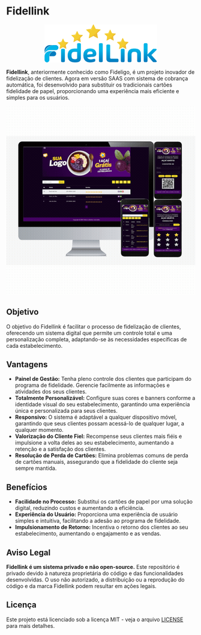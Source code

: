 # Fidellink

<p align="center">
  <img src="https://github.com/paulo95code/public_repos/blob/main/assets/img/logo.png" alt="Fidellink Logo" width="300"/>
</p>

**Fidellink**, anteriormente conhecido como Fideligo, é um projeto inovador de fidelização de clientes. Agora em versão SAAS com sistema de cobrança automática, foi desenvolvido para substituir os tradicionais cartões fidelidade de papel, proporcionando uma experiência mais eficiente e simples para os usuários.
<p align="center">
  <img src="https://github.com/paulo95code/public_repos/blob/main/assets/img/download.gif" alt="Fidellink Demo" width="800"/>
</p>

## Objetivo
O objetivo do Fidellink é facilitar o processo de fidelização de clientes, oferecendo um sistema digital que permite um controle total e uma personalização completa, adaptando-se às necessidades específicas de cada estabelecimento.

## Vantagens
- **Painel de Gestão:** Tenha pleno controle dos clientes que participam do programa de fidelidade. Gerencie facilmente as informações e atividades dos seus clientes.
- **Totalmente Personalizável:** Configure suas cores e banners conforme a identidade visual do seu estabelecimento, garantindo uma experiência única e personalizada para seus clientes.
- **Responsivo:** O sistema é adaptável a qualquer dispositivo móvel, garantindo que seus clientes possam acessá-lo de qualquer lugar, a qualquer momento.
- **Valorização do Cliente Fiel:** Recompense seus clientes mais fiéis e impulsione a volta deles ao seu estabelecimento, aumentando a retenção e a satisfação dos clientes.
- **Resolução de Perda de Cartões:** Elimina problemas comuns de perda de cartões manuais, assegurando que a fidelidade do cliente seja sempre mantida.

## Benefícios
- **Facilidade no Processo:** Substitui os cartões de papel por uma solução digital, reduzindo custos e aumentando a eficiência.
- **Experiência do Usuário:** Proporciona uma experiência de usuário simples e intuitiva, facilitando a adesão ao programa de fidelidade.
- **Impulsionamento de Retorno:** Incentiva o retorno dos clientes ao seu estabelecimento, aumentando o engajamento e as vendas.

## Aviso Legal

**Fidellink é um sistema privado e não open-source.** Este repositório é privado devido à natureza proprietária do código e das funcionalidades desenvolvidas. O uso não autorizado, a distribuição ou a reprodução do código e da marca Fidellink podem resultar em ações legais. 

## Licença

Este projeto está licenciado sob a licença MIT - veja o arquivo [LICENSE](LICENSE) para mais detalhes.
